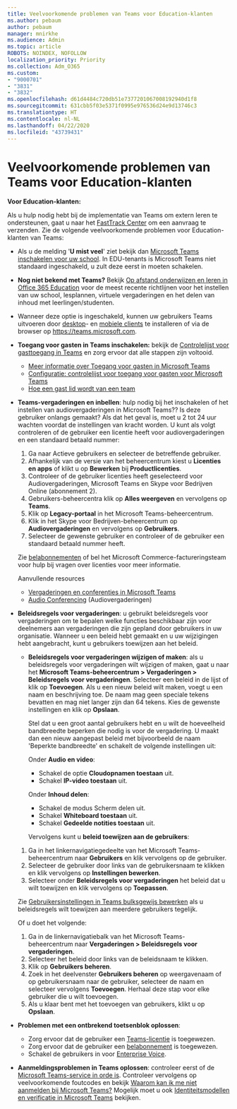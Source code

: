 ```yaml
---
title: Veelvoorkomende problemen van Teams voor Education-klanten
ms.author: pebaum
author: pebaum
manager: mnirkhe
ms.audience: Admin
ms.topic: article
ROBOTS: NOINDEX, NOFOLLOW
localization_priority: Priority
ms.collection: Adm_O365
ms.custom:
- "9000701"
- "3831"
- "3832"
ms.openlocfilehash: d61d4484c720db51e7377201067008192940d1f8
ms.sourcegitcommit: 631cbb5f03e5371f0995e976536d24e9d13746c3
ms.translationtype: HT
ms.contentlocale: nl-NL
ms.lasthandoff: 04/22/2020
ms.locfileid: "43739431"
---
```

# <a name="teams-common-issues-for-education-customers"></a>Veelvoorkomende problemen van Teams voor Education-klanten

**Voor Education-klanten:**

Als u hulp nodig hebt bij de implementatie van Teams om extern leren te ondersteunen, gaat u naar het [FastTrack Center](https://www.microsoft.com/fasttrack) om een aanvraag te verzenden. Zie de volgende veelvoorkomende problemen voor Education-klanten van Teams:

- Als u de melding '**U mist veel**' ziet bekijk dan [Microsoft Teams inschakelen voor uw school](https://docs.microsoft.com/microsoft-365/education/intune-edu-trial/enable-microsoft-teams). In EDU-tenants is Microsoft Teams niet standaard ingeschakeld, u zult deze eerst in moeten schakelen.

- **Nog niet bekend met Teams?** Bekijk [Op afstand onderwijzen en leren in Office 365 Education](https://support.office.com/article/remote-teaching-and-learning-in-office-365-education-f651ccae-7b65-478b-8366-51bb884025c4) voor de meest recente richtlijnen voor het instellen van uw school, lesplannen, virtuele vergaderingen en het delen van inhoud met leerlingen/studenten.

- Wanneer deze optie is ingeschakeld, kunnen uw gebruikers Teams uitvoeren door [desktop](https://docs.microsoft.com/MicrosoftTeams/get-clients#desktop-client)- en [mobiele clients](https://docs.microsoft.com/MicrosoftTeams/get-clients#mobile-clients) te installeren of via de browser op https://teams.microsoft.com.

- **Toegang voor gasten in Teams inschakelen:** bekijk de [Controlelijst voor gasttoegang in Teams](https://docs.microsoft.com/microsoftteams/guest-access-checklist) en zorg ervoor dat alle stappen zijn voltooid.
    - [Meer informatie over Toegang voor gasten in Microsoft Teams](https://docs.microsoft.com/microsoftteams/guest-access)
    - [Configuratie: controlelijst voor toegang voor gasten voor Microsoft Teams](https://docs.microsoft.com/microsoftteams/guest-access-checklist)
    - [Hoe een gast lid wordt van een team](https://docs.microsoft.com/microsoftteams/guest-joins)

- **Teams-vergaderingen en inbellen**: hulp nodig bij het inschakelen of het instellen van audiovergaderingen in Microsoft Teams?? Is deze gebruiker onlangs gemaakt? Als dat het geval is, moet u 2 tot 24 uur wachten voordat de instellingen van kracht worden. U kunt als volgt controleren of de gebruiker een licentie heeft voor audiovergaderingen en een standaard betaald nummer:
    1. Ga naar Actieve gebruikers en selecteer de betreffende gebruiker.
    2. Afhankelijk van de versie van het beheercentrum kiest u **Licenties en apps** of klikt u op **Bewerken** bij **Productlicenties**.
    3. Controleer of de gebruiker licenties heeft geselecteerd voor Audiovergaderingen, Microsoft Teams en Skype voor Bedrijven Online (abonnement 2).
    4. Gebruikers-beheercentra klik op **Alles weergeven** en vervolgens op **Teams**.
    5. Klik op **Legacy-portaal** in het Microsoft Teams-beheercentrum.
    6. Klik in het Skype voor Bedrijven-beheercentrum op **Audiovergaderingen** en vervolgens op **Gebruikers**.
    7. Selecteer de gewenste gebruiker en controleer of de gebruiker een standaard betaald nummer heeft.

    Zie [belabonnementen](https://docs.microsoft.com/microsoftteams/calling-plans-for-office-365) of bel het Microsoft Commerce-factureringsteam voor hulp bij vragen over licenties voor meer informatie.

    Aanvullende resources

    - [Vergaderingen en conferenties in Microsoft Teams](https://docs.microsoft.com/microsoftteams/deploy-meetings-microsoft-teams-landing-page)
    - [Audio Conferencing](https://docs.microsoft.com/microsoftteams/audio-conferencing-in-office-365) (Audiovergaderingen)

- **Beleidsregels voor vergaderingen**: u gebruikt beleidsregels voor vergaderingen om te bepalen welke functies beschikbaar zijn voor deelnemers aan vergaderingen die zijn gepland door gebruikers in uw organisatie. Wanneer u een beleid hebt gemaakt en u uw wijzigingen hebt aangebracht, kunt u gebruikers toewijzen aan het beleid.

    - **Beleidsregels voor vergaderingen wijzigen of maken**: als u beleidsregels voor vergaderingen wilt wijzigen of maken, gaat u naar het **Microsoft Teams-beheercentrum > Vergaderingen > Beleidsregels voor vergaderingen**. Selecteer een beleid in de lijst of klik op **Toevoegen**. Als u een nieuw beleid wilt maken, voegt u een naam en beschrijving toe. De naam mag geen speciale tekens bevatten en mag niet langer zijn dan 64 tekens. Kies de gewenste instellingen en klik op **Opslaan**. 
    
        Stel dat u een groot aantal gebruikers hebt en u wilt de hoeveelheid bandbreedte beperken die nodig is voor de vergadering. U maakt dan een nieuw aangepast beleid met bijvoorbeeld de naam 'Beperkte bandbreedte' en schakelt de volgende instellingen uit:

        Onder **Audio en video**:
        - Schakel de optie **Cloudopnamen toestaan** uit.
        - Schakel **IP-video toestaan** uit.

        Onder **Inhoud delen**:

        - Schakel de modus Scherm delen uit.
        - Schakel **Whiteboard toestaan** uit.
        - Schakel **Gedeelde notities toestaan** uit.

        Vervolgens kunt u **beleid toewijzen aan de gebruikers**:

    1. Ga in het linkernavigatiegedeelte van het Microsoft Teams-beheercentrum naar **Gebruikers** en klik vervolgens op de gebruiker.
    2. Selecteer de gebruiker door links van de gebruikersnaam te klikken en klik vervolgens op **Instellingen bewerken**.
    3. Selecteer onder **Beleidsregels voor vergaderingen** het beleid dat u wilt toewijzen en klik vervolgens op **Toepassen**.

    Zie [Gebruikersinstellingen in Teams bulksgewijs bewerken](https://docs.microsoft.com/microsoftteams/edit-user-settings-in-bulk) als u beleidsregels wilt toewijzen aan meerdere gebruikers tegelijk.

    Of u doet het volgende:
    1. Ga in de linkernavigatiebalk van het Microsoft Teams-beheercentrum naar **Vergaderingen > Beleidsregels voor vergaderingen**.
    2. Selecteer het beleid door links van de beleidsnaam te klikken.
    3. Klik op **Gebruikers beheren**.
    4. Zoek in het deelvenster **Gebruikers beheren** op weergavenaam of op gebruikersnaam naar de gebruiker, selecteer de naam en selecteer vervolgens **Toevoegen**. Herhaal deze stap voor elke gebruiker die u wilt toevoegen.
    5. Als u klaar bent met het toevoegen van gebruikers, klikt u op **Opslaan**.

- **Problemen met een ontbrekend toetsenblok oplossen**:
    - Zorg ervoor dat de gebruiker een [Teams-licentie](https://docs.microsoft.com/MicrosoftTeams/assign-teams-licenses) is toegewezen.
    - Zorg ervoor dat de gebruiker een [belabonnement](https://docs.microsoft.com/MicrosoftTeams/calling-plan-landing-page) is toegewezen.
    - Schakel de gebruikers in voor [Enterprise Voice](https://docs.microsoft.com/skypeforbusiness/skype-for-business-hybrid-solutions/plan-your-phone-system-cloud-pbx-solution/enable-users-for-enterprise-voice-online-and-phone-system-voicemail#to-enable-your-users-for-phone-system-in-office-365-voice-and-voicemail).

- **Aanmeldingsproblemen in Teams oplossen**: controleer eerst of de [Microsoft Teams-service in orde is](https://admin.microsoft.com/Adminportal/Home?source=applauncher#/servicehealth). Controleer vervolgens op veelvoorkomende foutcodes en bekijk [Waarom kan ik me niet aanmelden bij Microsoft Teams?](https://support.office.com/article/a02f683b-61a3-4008-9447-ee60c5593b0f) Mogelijk moet u ook [Identiteitsmodellen en verificatie in Microsoft Teams](https://docs.microsoft.com/MicrosoftTeams/identify-models-authentication) bekijken.
